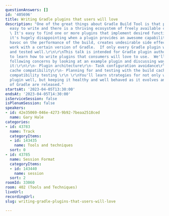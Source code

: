 ```yaml
---
questionAnswers: []
id: '405696'
title: Writing Gradle plugins that users will love
description: "One of the great things about Gradle Build Tool is that plugins are
  easy to write and there is a thriving ecosystem of freely available community plugins.
  \ It's easy to find one or more plugins that implement desired functionality, however,
  it's hugely disappointing when a plugin provides an awesome capability, but wreaks
  havoc on the performance of the build, creates undesirable side effects, or doesn't
  work with a certain version of Gradle.  If only every Gradle plugin was written
  and tested well.\r\n\r\nThis talk is intended for Gradle plugin authors who want
  to learn how to write plugins that consumers will love to use.  We'll explore the
  following concerns by looking at an example plugin and discussing ways to improve
  it:\r\n\r\n- Plugin architecture\r\n- Task configuration avoidance\r\n- Configuration
  cache compatibility\r\n- Planning for and testing with the build cache\r\n- Backwards
  compatibility testing \r\n \r\nYou'll learn strategies for not only writing your
  plugin well, but keeping it healthy and well behaved as it evolves and new versions
  of Gradle are released."
startsAt: '2023-04-05T13:30:00'
endsAt: '2023-04-05T14:30:00'
isServiceSession: false
isPlenumSession: false
speakers:
- id: 42e35069-046e-4273-9b92-7beaa2518ced
  name: Gary Hale
categories:
- id: 43783
  name: Track
  categoryItems:
  - id: 143435
    name: Tools and techniques
  sort: 0
- id: 43785
  name: Session Format
  categoryItems:
  - id: 143440
    name: session
  sort: 2
roomId: 33060
room: 402 (Tools and Techniques)
liveUrl: 
recordingUrl: 
slug: writing-gradle-plugins-that-users-will-love

---
```

